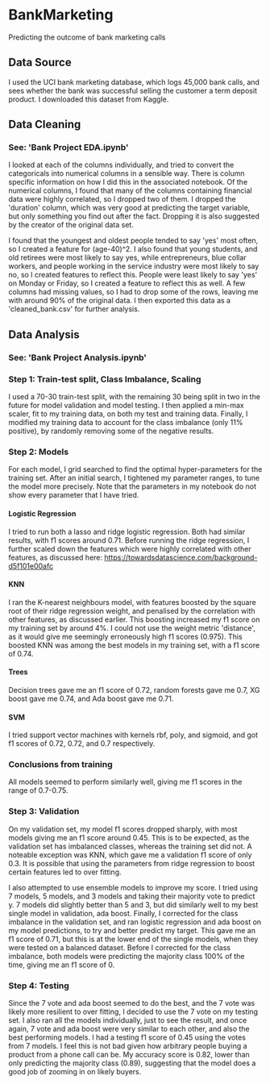 # BankMarketing
Predicting the outcome of bank marketing calls

## Data Source

I used the UCI bank marketing database, which logs 45,000 bank calls, and sees whether the bank was successful selling the customer a term deposit product. I downloaded this dataset from Kaggle. 

## Data Cleaning 
### See: 'Bank Project EDA.ipynb' 

I looked at each of the columns individually, and tried to convert the categoricals into numerical columns in a sensible way. There is column specific information on how I did this in the associated notebook. Of the numerical columns, I found that many of the columns containing financial data were highly correlated, so I dropped two of them. I dropped the 'duration' column, which was very good at predicting the target variable, but only something you find out after the fact. Dropping it is also suggested by the creator of the original data set. 

I found that the youngest and oldest people tended to say 'yes' most often, so I created a feature for (age-40)^2. I also found that young students, and old retirees were most likely to say yes, while entrepreneurs, blue collar workers, and people working in the service industry were most likely to say no, so I created features to reflect this. People were least likely to say 'yes' on Monday or Friday, so I created a feature to reflect this as well. A few columns had missing values, so I had to drop some of the rows, leaving me with around 90% of the original data. I then exported this data as a 'cleaned_bank.csv' for further analysis. 

## Data Analysis
### See: 'Bank Project Analysis.ipynb' 

### Step 1: Train-test split, Class Imbalance, Scaling

I used a 70-30 train-test split, with the remaining 30 being split in two in the future for model validation and model testing. I then applied a min-max scaler, fit to my training data, on both my test and training data. Finally, I modified my training data to account for the class imbalance (only 11% positive), by randomly removing some of the negative results. 

### Step 2: Models

For each model, I grid searched to find the optimal hyper-parameters for the training set. After an initial search, I tightened my parameter ranges, to tune the model more precisely. Note that the parameters in my notebook do not show every parameter that I have tried. 

#### Logistic Regression

I tried to run both a lasso and ridge logistic regression. Both had similar results, with f1 scores around 0.71. Before running the ridge regression, I further scaled down the features which were highly correlated with other features, as discussed here: https://towardsdatascience.com/background-d5f101e00afc

#### KNN

I ran the K-nearest neighbours model, with features boosted by the square root of their ridge regression weight, and penalised by the correlation with other features, as discussed earlier. This boosting increased my f1 score on my training set by around 4%. I could not use the weight metric 'distance', as it would give me seemingly erroneously high f1 scores (0.975). This boosted KNN was among the best models in my training set, with a f1 score of 0.74. 

#### Trees

Decision trees gave me an f1 score of 0.72, random forests gave me  0.7, XG boost gave me 0.74, and Ada boost gave me 0.71. 

#### SVM

I tried support vector machines with kernels rbf, poly, and sigmoid, and got f1 scores of 0.72, 0.72, and 0.7 respectively.

### Conclusions from training

All models seemed to perform similarly well, giving me f1 scores in the range of 0.7-0.75. 

### Step 3: Validation

On my validation set, my model f1 scores dropped sharply, with most models giving me an f1 score around 0.45. This is to be expected, as the validation set has imbalanced classes, whereas the training set did not. A noteable exception was KNN, which gave me a validation f1 score of only 0.3. It is possible that using the parameters from ridge regression to boost certain features led to over fitting. 

I also attempted to use ensemble models to improve my score. I tried using 7 models, 5 models, and 3 models and taking their majority vote to predict y. 7 models did slightly better than 5 and 3, but did similarly well to my best single model in validation, ada boost. Finally, I corrected for the class imbalance in the validation set, and ran logistic regression and ada boost on my model predictions, to try and better predict my target. This gave me an f1 score of 0.71, but this is at the lower end of the single models, when they were tested on a balanced dataset. Before I corrected for the class imbalance, both models were predicting the majority class 100% of the time, giving me an f1 score of 0. 

### Step 4: Testing 

Since the 7 vote and ada boost seemed to do the best, and the 7 vote was likely more resilient to over fitting, I decided to use the 7 vote on my testing set. I also ran all the models individually, just to see the result, and once again, 7 vote and ada boost were very similar to each other, and also the best performing models. I had a testing f1 score of 0.45 using the votes from 7 models. I feel this is not bad given how arbitrary people buying a product from a phone call can be. My accuracy score is 0.82, lower than only predicting the majority class (0.89), suggesting that the model does a good job of zooming in on likely buyers. 



